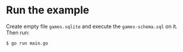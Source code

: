 # Run the example

Create empty file `games.sqlite` and execute the `games-schema.sql` on it. Then run:

```console
$ go run main.go
```